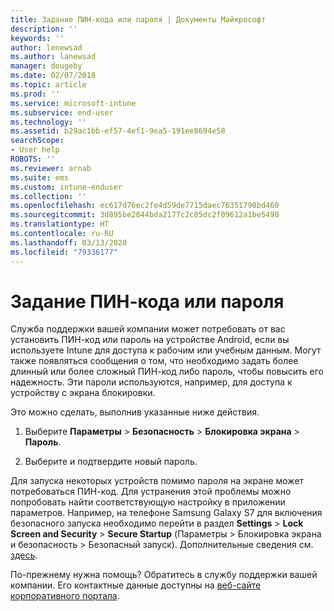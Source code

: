 ```yaml
---
title: Задание ПИН-кода или пароля | Документы Майкрософт
description: ''
keywords: ''
author: lenewsad
ms.author: lanewsad
manager: dougeby
ms.date: 02/07/2018
ms.topic: article
ms.prod: ''
ms.service: microsoft-intune
ms.subservice: end-user
ms.technology: ''
ms.assetid: b29ac1bb-ef57-4ef1-9ea5-191ee8694e58
searchScope:
- User help
ROBOTS: ''
ms.reviewer: arnab
ms.suite: ems
ms.custom: intune-enduser
ms.collection: ''
ms.openlocfilehash: ec617d76ec2fe4d59de7715daec76351798bd460
ms.sourcegitcommit: 3d895be2844bda2177c2c85dc2f09612a1be5490
ms.translationtype: HT
ms.contentlocale: ru-RU
ms.lasthandoff: 03/13/2020
ms.locfileid: "79336177"
---
```

# <a name="set-your-pin-or-password"></a>Задание ПИН-кода или пароля

Служба поддержки вашей компании может потребовать от вас установить ПИН-код или пароль на устройстве Android, если вы используете Intune для доступа к рабочим или учебным данным. Могут также появляться сообщения о том, что необходимо задать более длинный или более сложный ПИН-код либо пароль, чтобы повысить его надежность. Эти пароли используются, например, для доступа к устройству с экрана блокировки.

Это можно сделать, выполнив указанные ниже действия.

1. Выберите **Параметры** > **Безопасность** > **Блокировка экрана** > **Пароль**.

2. Выберите и подтвердите новый пароль.

Для запуска некоторых устройств помимо пароля на экране может потребоваться ПИН-код. Для устранения этой проблемы можно попробовать найти соответствующую настройку в приложении параметров. Например, на телефоне Samsung Galaxy S7 для включения безопасного запуска необходимо перейти в раздел **Settings** > **Lock Screen and Security** > **Secure Startup** (Параметры > Блокировка экрана и безопасность > Безопасный запуск). Дополнительные сведения см. [здесь](/user-help/your-device-appears-encrypted-but-cp-says-otherwise-android). 

По-прежнему нужна помощь? Обратитесь в службу поддержки вашей компании. Его контактные данные доступны на [веб-сайте корпоративного портала](https://go.microsoft.com/fwlink/?linkid=2010980).
